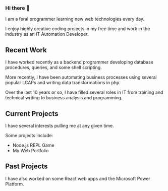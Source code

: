### Hi there 👋

I am a feral programmer learning new web technologies every day.

I enjoy highly creative coding projects in my free time and work in the industry as an IT Automation Developer.

## Recent Work

I have worked recently as a backend programmer developing database procedures, queries, and some shell scripting.

More recently, I have been automating business processes using several popular LCAPs and writing data transformations in php. 

Over the last 10 years or so, I have filled several roles in IT from training and technical writing to business analysis and programming.

## Current Projects

I have several interests pulling me at any given time. 

Some projects include:

- Node.js REPL Game
- My Web Portfolio

## Past Projects

I have also worked on some React web apps and the Microsoft Power Platform.

<!--
**jmdimmick/jmdimmick** is a ✨ _special_ ✨ repository because its `README.md` (this file) appears on your GitHub profile.

Here are some ideas to get you started:

- 🔭 I’m currently working on ...
- 🌱 I’m currently learning ...
- 👯 I’m looking to collaborate on ...
- 🤔 I’m looking for help with ...
- 💬 Ask me about ...
- 📫 How to reach me: ...
- 😄 Pronouns: ...
- ⚡ Fun fact: ...
-->
